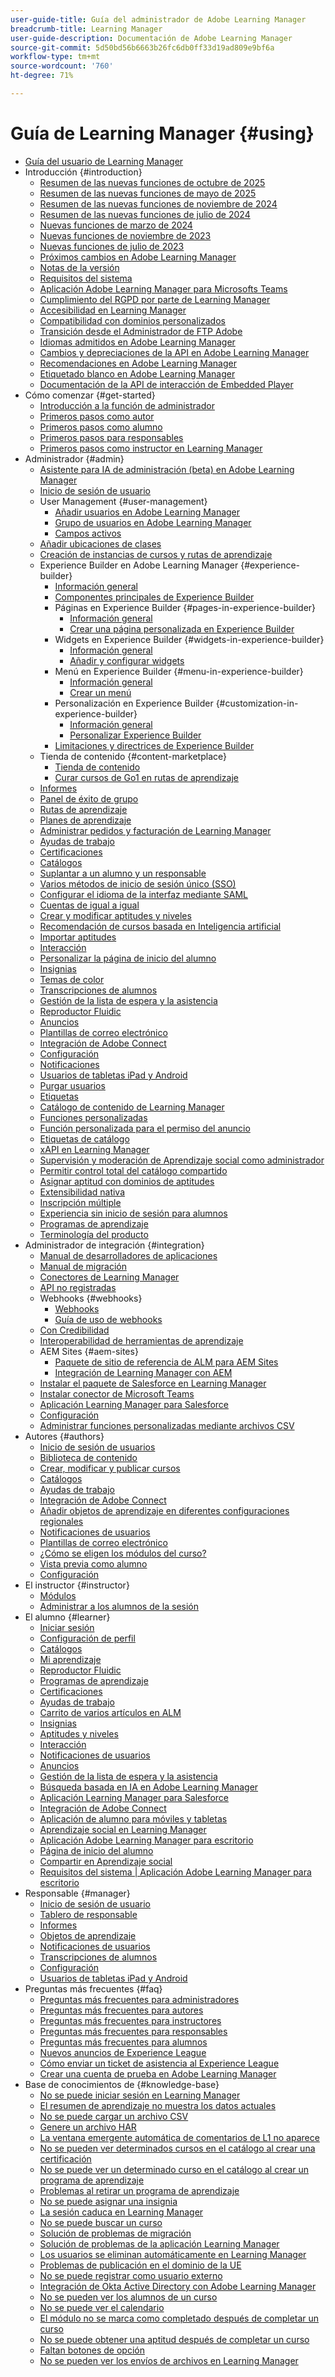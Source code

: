 ```yaml
---
user-guide-title: Guía del administrador de Adobe Learning Manager
breadcrumb-title: Learning Manager
user-guide-description: Documentación de Adobe Learning Manager
source-git-commit: 5d50bd56b6663b26fc6db0ff33d19ad809e9bf6a
workflow-type: tm+mt
source-wordcount: '760'
ht-degree: 71%

---
```



# Guía de Learning Manager {#using}

* [Guía del usuario de Learning Manager](user-guide.md)
* Introducción {#introduction}
   * [Resumen de las nuevas funciones de octubre de 2025](/help/migrated/whats-new.md)
   * [Resumen de las nuevas funciones de mayo de 2025](/help/migrated/whats-new-may-2025.md)
   * [Resumen de las nuevas funciones de noviembre de 2024](/help/migrated/whats-new-nov-24.md)
   * [Resumen de las nuevas funciones de julio de 2024](whats-new-july-2024.md)
   * [Nuevas funciones de marzo de 2024](whats-new-march-2024.md)
   * [Nuevas funciones de noviembre de 2023](whats-new-november-2023.md)
   * [Nuevas funciones de julio de 2023](whats-new-2023-july.md)
   * [Próximos cambios en Adobe Learning Manager](/help/migrated/upcoming-changes-in-adobe-learning-manager.md)
   * [Notas de la versión](release-note/release-notes.md)
   * [Requisitos del sistema](system-requirements.md)
   * [Aplicación Adobe Learning Manager para Microsofts Teams](adobe-learning-manager-app-microsoft-teams.md)
   * [Cumplimiento del RGPD por parte de Learning Manager](kb/prime-gdpr.md)
   * [Accesibilidad en Learning Manager](accessibility-learning-manager.md)
   * [Compatibilidad con dominios personalizados](custom-domain.md)
   * [Transición desde el Administrador de FTP Adobe](transition-from-ftp-manager.md)
   * [Idiomas admitidos en Adobe Learning Manager](/help/migrated/languages-supported.md)
   * [Cambios y depreciaciones de la API en Adobe Learning Manager](api-deprecations-list.md)
   * [Recomendaciones en Adobe Learning Manager](recommendations-adobe-learning-manager.md)
   * [Etiquetado blanco en Adobe Learning Manager](white-label.md)
   * [Documentación de la API de interacción de Embedded Player](/help/migrated/embedded-player-interaction.md)
* Cómo comenzar {#get-started}
   * [Introducción a la función de administrador](administrators/feature-summary/getting-started-admin.md)
   * [Primeros pasos como autor](authors/feature-summary/getting-started-author.md)
   * [Primeros pasos como alumno](learners/feature-summary/getting-started-learner.md)
   * [Primeros pasos para responsables](managers/feature-summary/getting-started-manager.md)
   * [Primeros pasos como instructor en Learning Manager](instructors/feature-summary/getting-started.md)
* Administrador {#admin}
   * [Asistente para IA de administración (beta) en Adobe Learning Manager](/help/migrated/administrators/feature-summary/alm-ai-assistant.md)
   * [Inicio de sesión de usuario](administrators/feature-summary/user-login.md)
   * User Management {#user-management}
      * [Añadir usuarios en Adobe Learning Manager](administrators/feature-summary/add-users-user-groups.md)
      * [Grupo de usuarios en Adobe Learning Manager](/help/migrated/administrators/feature-summary/user-group.md)
      * [Campos activos](/help/migrated/administrators/feature-summary/active-fields.md)
   * [Añadir ubicaciones de clases](administrators/feature-summary/classroom.md)
   * [Creación de instancias de cursos y rutas de aprendizaje](administrators/feature-summary/courses.md)
   * Experience Builder en Adobe Learning Manager {#experience-builder}
      * [Información general](/help/migrated/administrators/feature-summary/experience-builder/overview.md)
      * [Componentes principales de Experience Builder](/help/migrated/administrators/feature-summary/experience-builder/components-in-experience-builder.md)
      * Páginas en Experience Builder {#pages-in-experience-builder}
         * [Información general](/help/migrated/administrators/feature-summary/experience-builder/pages-overview.md)
         * [Crear una página personalizada en Experience Builder](/help/migrated/administrators/feature-summary/experience-builder/create-a-page.md)
      * Widgets en Experience Builder {#widgets-in-experience-builder}
         * [Información general](/help/migrated/administrators/feature-summary/experience-builder/widget-overview.md)
         * [Añadir y configurar widgets](/help/migrated/administrators/feature-summary/experience-builder/add-a-widget.md)
      * Menú en Experience Builder {#menu-in-experience-builder}
         * [Información general](/help/migrated/administrators/feature-summary/experience-builder/menu-overview.md)
         * [Crear un menú](/help/migrated/administrators/feature-summary/experience-builder/create-a-menu.md)
      * Personalización en Experience Builder {#customization-in-experience-builder}
         * [Información general](/help/migrated/administrators/feature-summary/experience-builder/customization-overview.md)
         * [Personalizar Experience Builder](/help/migrated/administrators/feature-summary/experience-builder/customization-experience-builder.md)
      * [Limitaciones y directrices de Experience Builder](/help/migrated/administrators/feature-summary/experience-builder/experience-builder-guidelines.md)
   * Tienda de contenido {#content-marketplace}
      * [Tienda de contenido](administrators/feature-summary/content-marketplace.md)
      * [Curar cursos de Go1 en rutas de aprendizaje](administrators/feature-summary/content-marketplace/curate-go1-playlist.md)
   * [Informes](administrators/feature-summary/reports.md)
   * [Panel de éxito de grupo](/help/migrated/administrators/feature-summary/group-success-dashboard.md)
   * [Rutas de aprendizaje](administrators/feature-summary/learning-paths.md)
   * [Planes de aprendizaje](administrators/feature-summary/learning-plans.md)
   * [Administrar pedidos y facturación de Learning Manager](administrators/feature-summary/billing-management.md)
   * [Ayudas de trabajo](administrators/feature-summary/job-aids.md)
   * [Certificaciones](administrators/feature-summary/certifications.md)
   * [Catálogos](administrators/feature-summary/catalogs.md)
   * [Suplantar a un alumno y un responsable](administrators/feature-summary/impersonation-learner-manager.md)
   * [Varios métodos de inicio de sesión único (SSO)](administrators/feature-summary/multiple-sso-logins.md)
   * [Configurar el idioma de la interfaz mediante SAML](/help/migrated/administrators/feature-summary/set-up-interface-language-through-saml.md)
   * [Cuentas de igual a igual](administrators/feature-summary/peer-account.md)
   * [Crear y modificar aptitudes y niveles](administrators/feature-summary/skills-levels.md)
   * [Recomendación de cursos basada en Inteligencia artificial](ai-based-recommendations.md)
   * [Importar aptitudes](administrators/feature-summary/import-skills-external-sources.md)
   * [Interacción](administrators/feature-summary/gamification.md)
   * [Personalizar la página de inicio del alumno](administrators/feature-summary/customize-learner-homepage.md)
   * [Insignias](administrators/feature-summary/badges.md)
   * [Temas de color](administrators/feature-summary/themes.md)
   * [Transcripciones de alumnos](administrators/feature-summary/learner-transcripts.md)
   * [Gestión de la lista de espera y la asistencia](administrators/feature-summary/waitlist-attendance-management.md)
   * [Reproductor Fluidic](administrators/feature-summary/fluidic-player.md)
   * [Anuncios](administrators/feature-summary/announcements.md)
   * [Plantillas de correo electrónico](administrators/feature-summary/email-templates.md)
   * [Integración de Adobe Connect](administrators/feature-summary/adobeconnect-integration.md)
   * [Configuración](administrators/feature-summary/settings.md)
   * [Notificaciones](administrators/feature-summary/user-notifications.md)
   * [Usuarios de tabletas iPad y Android](administrators/feature-summary/ipad-android-tablet-users.md)
   * [Purgar usuarios](administrators/feature-summary/purge-users.md)
   * [Etiquetas](administrators/feature-summary/tags.md)
   * [Catálogo de contenido de Learning Manager](administrators/feature-summary/content-catalogs.md)
   * [Funciones personalizadas](administrators/feature-summary/custom-role.md)
   * [Función personalizada para el permiso del anuncio](/help/migrated/administrators/feature-summary/create-custom-role-for-announcement.md)
   * [Etiquetas de catálogo](administrators/feature-summary/catalog-labels.md)
   * [xAPI en Learning Manager](authors/feature-summary/xapi.md)
   * [Supervisión y moderación de Aprendizaje social como administrador](administrators/feature-summary/social-learning-configurations-as-an-admin.md)
   * [Permitir control total del catálogo compartido](administrators/feature-summary/shared-catalog-full-control.md)
   * [Asignar aptitud con dominios de aptitudes](administrators/feature-summary/curation-skills.md)
   * [Extensibilidad nativa](administrators/feature-summary/native-extensibility.md)
   * [Inscripción múltiple](administrators/feature-summary/multiple-enrollment.md)
   * [Experiencia sin inicio de sesión para alumnos](administrators/feature-summary/non-logged-in-experience-learners.md)
   * [Programas de aprendizaje](administrators/feature-summary/learning-programs.md)
   * [Terminología del producto](administrators/feature-summary/product-terminology.md)
* Administrador de integración {#integration}
   * [Manual de desarrolladores de aplicaciones](integration-admin/feature-summary/developer-manual.md)
   * [Manual de migración](integration-admin/feature-summary/migration-manual.md)
   * [Conectores de Learning Manager](integration-admin/feature-summary/connectors.md)
   * [API no registradas](integration-admin/feature-summary/non-logged-in-apis.md)
   * Webhooks {#webhooks}
      * [Webhooks](/help/migrated/integration-admin/feature-summary/webhooks.md)
      * [Guía de uso de webhooks](/help/migrated/integration-admin/feature-summary/webhooks-usage-guide.md)
   * [Con Credibilidad](integration-admin/feature-summary/credly-integration.md)
   * [Interoperabilidad de herramientas de aprendizaje](/help/migrated/integration-admin/feature-summary/learning-tools-interoperability.md)
   * AEM Sites {#aem-sites}
      * [Paquete de sitio de referencia de ALM para AEM Sites](/help/migrated/adobe-learning-manager-integration-aem.md)
      * [Integración de Learning Manager con AEM](integrate-aem-learning-manager.md)
   * [Instalar el paquete de Salesforce en Learning Manager](integration-admin/feature-summary/install-salesforce-package.md)
   * [Instalar conector de Microsoft Teams](integration-admin/feature-summary/install-microsoft-teams-connector.md)
   * [Aplicación Learning Manager para Salesforce](integration-admin/feature-summary/sfdc-app.md)
   * [Configuración](integration-admin/feature-summary/settings.md)
   * [Administrar funciones personalizadas mediante archivos CSV](integration-admin/feature-summary/configure-role-csv-files.md)
* Autores {#authors}
   * [Inicio de sesión de usuarios](authors/feature-summary/user-login.md)
   * [Biblioteca de contenido](authors/feature-summary/content-library.md)
   * [Crear, modificar y publicar cursos](authors/feature-summary/courses.md)
   * [Catálogos](authors/feature-summary/catalogs.md)
   * [Ayudas de trabajo](authors/feature-summary/job-aids.md)
   * [Integración de Adobe Connect](authors/feature-summary/adobeconnect-integration.md)
   * [Añadir objetos de aprendizaje en diferentes configuraciones regionales](authors/feature-summary/add-new-language-learning-objects.md)
   * [Notificaciones de usuarios](authors/feature-summary/user-notifications.md)
   * [Plantillas de correo electrónico](authors/feature-summary/email-templates-author.md)
   * [¿Cómo se eligen los módulos del curso?](authors/how-to-choose-modules.md)
   * [Vista previa como alumno](authors/feature-summary/fluidic-player.md)
   * [Configuración](authors/feature-summary/settings.md)
* El instructor {#instructor}
   * [Módulos](instructors/feature-summary/modules.md)
   * [Administrar a los alumnos de la sesión](instructors/feature-summary/learners.md)
* El alumno {#learner}
   * [Iniciar sesión](learners/feature-summary/user-login.md)
   * [Configuración de perfil](learners/feature-summary/settings.md)
   * [Catálogos](learners/feature-summary/catalogs.md)
   * [Mi aprendizaje](learners/feature-summary/courses.md)
   * [Reproductor Fluidic](learners/feature-summary/fluidic-player.md)
   * [Programas de aprendizaje](learners/feature-summary/learning-programs.md)
   * [Certificaciones](learners/feature-summary/certifications.md)
   * [Ayudas de trabajo](learners/feature-summary/job-aids.md)
   * [Carrito de varios artículos en ALM](learners/feature-summary/multi-item-cart.md)
   * [Insignias](learners/feature-summary/badges.md)
   * [Aptitudes y niveles](learners/feature-summary/skills-levels.md)
   * [Interacción](learners/feature-summary/gamification.md)
   * [Notificaciones de usuarios](learners/feature-summary/user-notifications.md)
   * [Anuncios](learners/feature-summary/announcements.md)
   * [Gestión de la lista de espera y la asistencia](learners/feature-summary/waitlist-attendance-management.md)
   * [Búsqueda basada en IA en Adobe Learning Manager](/help/migrated/learners/feature-summary/advanced-search.md)
   * [Aplicación Learning Manager para Salesforce](learners/feature-summary/sfdc-app.md)
   * [Integración de Adobe Connect](learners/feature-summary/adobeconnect-integration.md)
   * [Aplicación de alumno para móviles y tabletas](learners/feature-summary/ipad-android-tablet-users.md)
   * [Aprendizaje social en Learning Manager](learners/feature-summary/social-learning-web-user.md)
   * [Aplicación Adobe Learning Manager para escritorio](learners/adobe-learning-manager-app-for-desktop.md)
   * [Página de inicio del alumno](learners/feature-summary/learner-home-page.md)
   * [Compartir en Aprendizaje social](learners/feature-summary/share-to-social.md)
   * [Requisitos del sistema | Aplicación Adobe Learning Manager para escritorio](learners/adobe-learning-manager-app-for-desktop/adobe-learning-manager-desktop-app-system-requirements.md)
* Responsable {#manager}
   * [Inicio de sesión de usuario](managers/feature-summary/user-login.md)
   * [Tablero de responsable](managers/feature-summary/manager-dashboard.md)
   * [Informes](managers/feature-summary/reports.md)
   * [Objetos de aprendizaje](managers/feature-summary/learning-objects.md)
   * [Notificaciones de usuarios](managers/feature-summary/user-notifications.md)
   * [Transcripciones de alumnos](managers/feature-summary/learner-transcripts.md)
   * [Configuración](managers/feature-summary/settings.md)
   * [Usuarios de tabletas iPad y Android](managers/feature-summary/ipad-android-tablet-users.md)
* Preguntas más frecuentes {#faq}
   * [Preguntas más frecuentes para administradores](administrators/frequently-asked-questions-for-administrators.md)
   * [Preguntas más frecuentes para autores](authors/frequently-asked-questions-for-authors.md)
   * [Preguntas más frecuentes para instructores](instructors/frequently-asked-questions-for-instructors.md)
   * [Preguntas más frecuentes para responsables](managers/frequently-asked-questions-for-managers.md)
   * [Preguntas más frecuentes para alumnos](learners/frequently-asked-questions-for-learners.md)
   * [Nuevos anuncios de Experience League](/help/migrated/new-experience-league-announcement.md)
   * [Cómo enviar un ticket de asistencia al Experience League](/help/migrated/how-to-submit-support-ticket.md)
   * [Crear una cuenta de prueba en Adobe Learning Manager](/help/migrated/create-trial-account.md)
* Base de conocimientos de {#knowledge-base}
   * [No se puede iniciar sesión en Learning Manager](kb/unable-log-in-learning-manager.md)
   * [El resumen de aprendizaje no muestra los datos actuales](kb/learning-summary-not-display-data.md)
   * [No se puede cargar un archivo CSV](kb/unable-to-upload-csv.md)
   * [Genere un archivo HAR](kb/generate-har-file.md)
   * [La ventana emergente automática de comentarios de L1 no aparece](kb/l1-feedback-auto-popup-does-not-appear.md)
   * [No se pueden ver determinados cursos en el catálogo al crear una certificación](kb/unable-to-view-certain-courses.md)
   * [No se puede ver un determinado curso en el catálogo al crear un programa de aprendizaje](kb/unable-view-course-catalog.md)
   * [Problemas al retirar un programa de aprendizaje](kb/issues-retiring-learning-program.md)
   * [No se puede asignar una insignia](kb/badge-not-assigned.md)
   * [La sesión caduca en Learning Manager](kb/login-issue.md)
   * [No se puede buscar un curso](kb/unable-to-search-course.md)
   * [Solución de problemas de migración](kb/troubleshooting-migration.md)
   * [Solución de problemas de la aplicación Learning Manager](kb/troubleshooting-issues-with-adobe-learning-manager-desktop-app.md)
   * [Los usuarios se eliminan automáticamente en Learning Manager](kb/auto-delete.md)
   * [Problemas de publicación en el dominio de la UE](kb/publish-issue-eu-domain.md)
   * [No se puede registrar como usuario externo](kb/register-issue-external-user.md)
   * [Integración de Okta Active Directory con Adobe Learning Manager](kb/okta-active-directory-integration.md)
   * [No se pueden ver los alumnos de un curso](kb/unable-view-learners-course.md)
   * [No se puede ver el calendario](kb/unable-view-calendar.md)
   * [El módulo no se marca como completado después de completar un curso](kb/module-not-marked-complete.md)
   * [No se puede obtener una aptitud después de completar un curso](kb/skill-not-achieved.md)
   * [Faltan botones de opción](kb/selection-button-invisible.md)
   * [No se pueden ver los envíos de archivos en Learning Manager](kb/unable-to-view-submitted-file.md)
